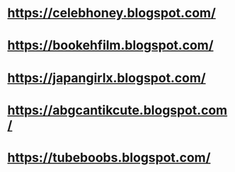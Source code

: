 # https://celebhoney.blogspot.com/
# https://bookehfilm.blogspot.com/
# https://japangirlx.blogspot.com/
# https://abgcantikcute.blogspot.com/
# https://tubeboobs.blogspot.com/
